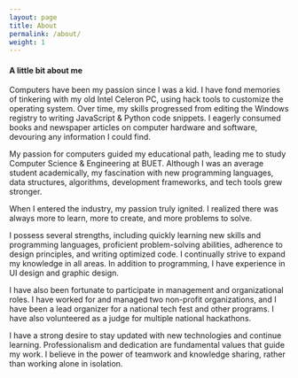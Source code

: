 ```yaml
---
layout: page
title: About
permalink: /about/
weight: 1
---
```


#### **A little bit about me**
Computers have been my passion since I was a kid. I have fond memories of tinkering with my old Intel Celeron PC, using hack tools to customize the operating system. Over time, my skills progressed from editing the Windows registry to writing JavaScript & Python code snippets. I eagerly consumed books and newspaper articles on computer hardware and software, devouring any information I could find.

My passion for computers guided my educational path, leading me to study Computer Science & Engineering at BUET. Although I was an average student academically, my fascination with new programming languages, data structures, algorithms, development frameworks, and tech tools grew stronger.

When I entered the industry, my passion truly ignited. I realized there was always more to learn, more to create, and more problems to solve.

I possess several strengths, including quickly learning new skills and programming languages, proficient problem-solving abilities, adherence to design principles, and writing optimized code. I continually strive to expand my knowledge in all areas. In addition to programming, I have experience in UI design and graphic design.

I have also been fortunate to participate in management and organizational roles. I have worked for and managed two non-profit organizations, and I have been a lead organizer for a national tech fest and other programs. I have also volunteered as a judge for multiple national hackathons.

I have a strong desire to stay updated with new technologies and continue learning. Professionalism and dedication are fundamental values that guide my work. I believe in the power of teamwork and knowledge sharing, rather than working alone in isolation.

<!-- <h6 style="color: #fff">
    📃 <a href="https://drive.google.com/open?id=1VaLFWxw76L5tQ-dMLTVog0GxQH-FU8Og" target="_blank">
    Here is my resume</a> 
</h6> -->
